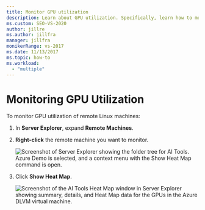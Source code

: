 ```yaml
---
title: Monitor GPU utilization
description: Learn about GPU utilization. Specifically, learn how to monitor GPU utilization of remote Linux machines.
ms.custom: SEO-VS-2020
author: jillre
ms.author: jillfra
manager: jillfra
monikerRange: vs-2017
ms.date: 11/13/2017
ms.topic: how-to
ms.workload:
  - "multiple"
---
```

# Monitoring GPU Utilization

To monitor GPU utilization of remote Linux machines:

1. In **Server Explorer**, expand **Remote Machines**.
2. **Right-click** the remote machine you want to monitor.

    ![Screenshot of Server Explorer showing the folder tree for AI Tools. Azure Demo is selected, and a context menu with the Show Heat Map command is open.](media/monitor-gpu/gpu-heatmap-0.png)

3. Click **Show Heat Map**.

    ![Screenshot of the AI Tools Heat Map window in Server Explorer showing summary, details, and Heat Map data for the GPUs in the Azure DLVM virtual machine.](media/monitor-gpu/heatmap.png)
